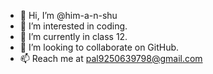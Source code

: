 - 👋 Hi, I’m @him-a-n-shu
- 👀 I’m interested in coding.
- 🌱 I’m currently in class 12.
- 💞️ I’m looking to collaborate on GitHub.
- 📫 Reach me at pal9250639798@gmail.com

<!---
him-a-n-shu/him-a-n-shu is a ✨ special ✨ repository because its `README.md` (this file) appears on your GitHub profile.
You can click the Preview link to take a look at your changes.
--->
